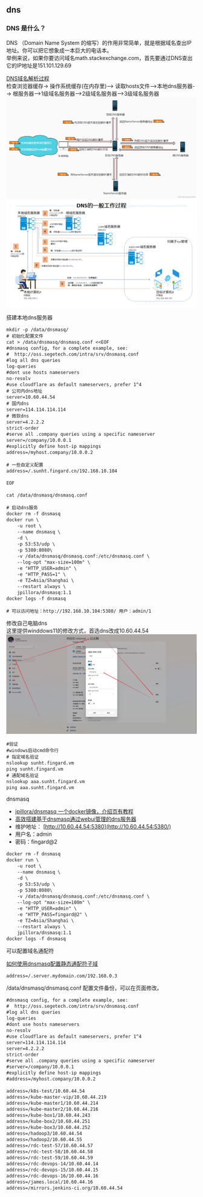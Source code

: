 ## dns
### DNS 是什么？
DNS （Domain Name System 的缩写）的作用非常简单，就是根据域名查出IP地址。你可以把它想象成一本巨大的电话本。    
举例来说，如果你要访问域名math.stackexchange.com，首先要通过DNS查出它的IP地址是151.101.129.69

[DNS域名解析过程](https://huaweicloud.csdn.net/635604a0d3efff3090b58b54.html)  
检查浏览器缓存-> 操作系统缓存(在内存里)--> 读取hosts文件-->本地dns服务器--> 根服务器-->1级域名服务器-->2级域名服务器-->3级域名服务器
![img_1.png](./wsl.assets/img_1.png)
![img.png](./wsl.assets/img.png)
   
搭建本地dns服务器  
```shell
mkdir -p /data/dnsmasq/
# 初始化配置文件
cat > /data/dnsmasq/dnsmasq.conf <<EOF
#dnsmasq config, for a complete example, see:
#  http://oss.segetech.com/intra/srv/dnsmasq.conf
#log all dns queries
log-queries
#dont use hosts nameservers
no-resolv
#use cloudflare as default nameservers, prefer 1^4
# 公司内dns地址
server=10.60.44.54
# 国内dns
server=114.114.114.114
# 微软dns
server=4.2.2.2
strict-order
#serve all .company queries using a specific nameserver
server=/company/10.0.0.1
#explicitly define host-ip mappings
address=/myhost.company/10.0.0.2
 
# 一些自定义配置
address=/.sunht.fingard.cn/192.168.10.104
 
EOF
 
cat /data/dnsmasq/dnsmasq.conf
 
# 启动dns服务
docker rm -f dnsmasq
docker run \
    -u root \
    --name dnsmasq \
    -d \
    -p 53:53/udp \
    -p 5380:8080\
    -v /data/dnsmasq/dnsmasq.conf:/etc/dnsmasq.conf \
    --log-opt "max-size=100m" \
    -e "HTTP_USER=admin" \
    -e "HTTP_PASS=1" \
    -e TZ=Asia/Shanghai \
    --restart always \
    jpillora/dnsmasq:1.1
docker logs -f dnsmasq
 
# 可以访问地址：http://192.168.10.104:5380/ 用户：admin/1
```
修改自己电脑dns  
这里提供winddows11的修改方式，首选dns改成10.60.44.54  
![img_2.png](./wsl.assets/img_2.png)
```shell
#验证
#windows启动cmd命令行
# 指定域名验证
nslookup sunht.fingard.vm
ping sunht.fingard.vm
# 通配域名验证
nslookup aaa.sunht.fingard.vm
ping aaa.sunht.fingard.vm
```


dnsmasq
- [jpillora/dnsmasq 一个docker镜像，介绍页有教程](https://hub.docker.com/r/jpillora/dnsmasq)
- [高效搭建基于dnsmasq通过webui管理的dns服务器](https://blog.csdn.net/firehadoop/article/details/83860191)
- 维护地址： [http://10.60.44.54:5380](http://10.60.44.54:5380/)
- 用户名：admin
- 密码：fingard@2

```shell
docker rm -f dnsmasq
docker run \
    -u root \
    --name dnsmasq \
    -d \
    -p 53:53/udp \
    -p 5380:8080\
    -v /data/dnsmasq/dnsmasq.conf:/etc/dnsmasq.conf \
    --log-opt "max-size=100m" \
    -e "HTTP_USER=admin" \
    -e "HTTP_PASS=fingard@2" \
    -e TZ=Asia/Shanghai \
    --restart always \
    jpillora/dnsmasq:1.1
docker logs -f dnsmasq
```



可以配置域名通配符

[如何使用dnsmasq配置静态通配符子域](https://qastack.cn/server/122631/how-to-configure-a-static-wildcard-subdomain-with-dnsmasq)

```shell
address=/.server.mydomain.com/192.168.0.3
```

/data/dnsmasq/dnsmasq.conf  配置文件备份，可以在页面修改。

```she
#dnsmasq config, for a complete example, see:
#  http://oss.segetech.com/intra/srv/dnsmasq.conf
#log all dns queries
log-queries
#dont use hosts nameservers
no-resolv
#use cloudflare as default nameservers, prefer 1^4
server=114.114.114.114
server=4.2.2.2
strict-order
#serve all .company queries using a specific nameserver
#server=/company/10.0.0.1
#explicitly define host-ip mappings
#address=/myhost.company/10.0.0.2
 
address=/k8s-test/10.60.44.54
address=/kube-master-vip/10.60.44.219
address=/kube-master1/10.60.44.214
address=/kube-master2/10.60.44.216
address=/kube-box1/10.60.44.243
address=/kube-box2/10.60.44.251
address=/kube-box3/10.60.44.252
address=/hadoop3/10.60.44.54
address=/hadoop2/10.60.44.55
address=/rdc-test-57/10.60.44.57
address=/rdc-test-58/10.60.44.58
address=/rdc-test-59/10.60.44.59
address=/rdc-devops-14/10.60.44.14
address=/rdc-devops-15/10.60.44.15
address=/rdc-devops-16/10.60.44.16
address=/james.local/10.60.44.16
address=/mirrors.jenkins-ci.org/10.60.44.54
```





